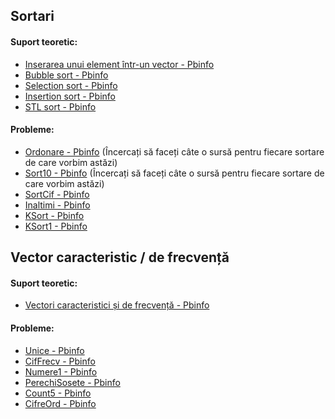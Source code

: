 ## Sortari

#### Suport teoretic:

* [Inserarea unui element într-un vector - Pbinfo](https://www.pbinfo.ro/articole/5584/stergeri-si-inserari-de-elemente#intlink-3)
* [Bubble sort - Pbinfo](https://www.pbinfo.ro/articole/5589/metoda-bulelor)
* [Selection sort - Pbinfo](https://www.pbinfo.ro/articole/5605/sortarea-prin-selectie)
* [Insertion sort - Pbinfo](https://www.pbinfo.ro/articole/5609/sortarea-prin-insertie)
* [STL sort - Pbinfo](https://www.pbinfo.ro/articole/10743/stl-sort)

#### Probleme:

* [Ordonare - Pbinfo](https://www.pbinfo.ro/probleme/509/ordonare) (Încercați să faceți câte o sursă pentru fiecare sortare de care vorbim astăzi)
* [Sort10 - Pbinfo](https://www.pbinfo.ro/probleme/4146/sort10) (Încercați să faceți câte o sursă pentru fiecare sortare de care vorbim astăzi)
* [SortCif - Pbinfo](https://www.pbinfo.ro/probleme/130/sortcif)
* [Inaltimi - Pbinfo](https://www.pbinfo.ro/probleme/618/inaltimi)
* [KSort - Pbinfo](https://www.pbinfo.ro/probleme/511/ksort)
* [KSort1 - Pbinfo](https://www.pbinfo.ro/probleme/513/ksort1)

## Vector caracteristic / de frecvență

#### Suport teoretic:

* [Vectori caracteristici și de frecvență - Pbinfo](https://www.pbinfo.ro/articole/5617/vectori-caracteristici-si-de-frecventa)

#### Probleme:

* [Unice - Pbinfo](https://www.pbinfo.ro/probleme/267/unice)
* [CifFrecv - Pbinfo](https://www.pbinfo.ro/probleme/187/ciffrecv)
* [Numere1 - Pbinfo](https://www.pbinfo.ro/probleme/525/numere1)
* [PerechiSosete - Pbinfo](https://www.pbinfo.ro/probleme/2702/perechisosete)
* [Count5 - Pbinfo](https://www.pbinfo.ro/probleme/2669/count5)
* [CifreOrd - Pbinfo](https://www.pbinfo.ro/probleme/244/cifreord)
